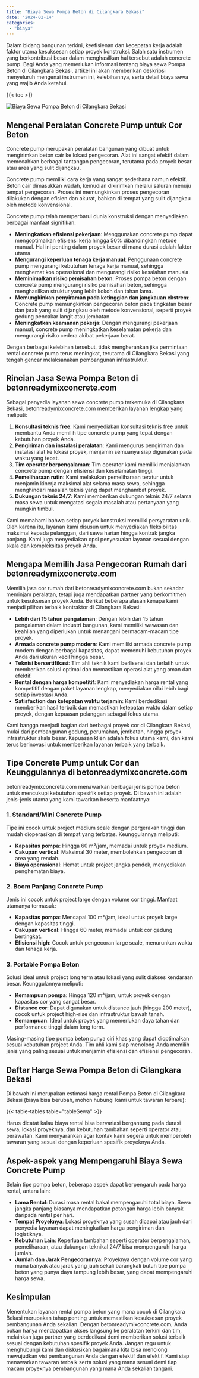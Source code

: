 ```yaml
---
title: "Biaya Sewa Pompa Beton di Cilangkara Bekasi"
date: "2024-02-14"
categories: 
 - "biaya"
---
```


Dalam bidang bangunan terkini, keefisienan dan kecepatan kerja adalah faktor utama kesuksesan setiap proyek konstruksi. Salah satu instrumen yang berkontribusi besar dalam menghasilkan hal tersebut adalah concrete pump. Bagi Anda yang memerlukan informasi tentang biaya sewa Pompa Beton di Cilangkara Bekasi, artikel ini akan memberikan deskripsi menyeluruh mengenai instrumen ini, kelebihannya, serta detail biaya sewa yang wajib Anda ketahui.

{{< toc >}}

![Biaya Sewa Pompa Beton di Cilangkara Bekasi](https://betoncor8.github.io/pump/concrete-pump%20(2).png)

## Mengenal Peralatan Concrete Pump untuk Cor Beton

Concrete pump merupakan peralatan bangunan yang dibuat untuk mengirimkan beton cair ke lokasi pengecoran. Alat ini sangat efektif dalam memecahkan berbagai tantangan pengecoran, terutama pada proyek besar atau area yang sulit dijangkau.

Concrete pump memiliki cara kerja yang sangat sederhana namun efektif. Beton cair dimasukkan wadah, kemudian dikirimkan melalui saluran menuju tempat pengecoran. Proses ini memungkinkan proses pengecoran dilakukan dengan efisien dan akurat, bahkan di tempat yang sulit dijangkau oleh metode konvensional.

Concrete pump telah memperbarui dunia konstruksi dengan menyediakan berbagai manfaat signifikan:

- **Meningkatkan efisiensi pekerjaan**: Menggunakan concrete pump dapat mengoptimalkan efisiensi kerja hingga 50% dibandingkan metode manual. Hal ini penting dalam proyek besar di mana durasi adalah faktor utama.
- **Mengurangi keperluan tenaga kerja manual**: Penggunaan concrete pump mengurangi kebutuhan tenaga kerja manual, sehingga menghemat kos operasional dan mengurangi risiko kesalahan manusia.
- **Meminimalkan risiko pemisahan beton**: Proses pompa beton dengan concrete pump mengurangi risiko pemisahan beton, sehingga menghasilkan struktur yang lebih kokoh dan tahan lama.
- **Memungkinkan penyiraman pada ketinggian dan jangkauan ekstrem**: Concrete pump memungkinkan pengecoran beton pada tingkatan besar dan jarak yang sulit dijangkau oleh metode konvensional, seperti proyek gedung pencakar langit atau jembatan.
- **Meningkatkan keamanan pekerja**: Dengan mengurangi pekerjaan manual, concrete pump meningkatkan keselamatan pekerja dan mengurangi risiko cedera akibat pekerjaan berat.

Dengan berbagai kelebihan tersebut, tidak mengherankan jika permintaan rental concrete pump terus meningkat, terutama di Cilangkara Bekasi yang tengah gencar melaksanakan pembangunan infrastruktur.

## Rincian Jasa Sewa Pompa Beton di betonreadymixconcrete.com

Sebagai penyedia layanan sewa concrete pump terkemuka di Cilangkara Bekasi, betonreadymixconcrete.com memberikan layanan lengkap yang meliputi:

1. **Konsultasi teknis free**: Kami menyediakan konsultasi teknis free untuk membantu Anda memilih tipe concrete pump yang tepat dengan kebutuhan proyek Anda.
2. **Pengiriman dan instalasi peralatan**: Kami mengurus pengiriman dan instalasi alat ke lokasi proyek, menjamin semuanya siap digunakan pada waktu yang tepat.
3. **Tim operator berpengalaman**: Tim operator kami memiliki menjalankan concrete pump dengan efisiensi dan keselamatan tinggi.
4. **Pemeliharaan rutin**: Kami melakukan pemeliharaan teratur untuk menjamin kinerja maksimal alat selama masa sewa, sehingga menghindari masalah teknis yang dapat menghambat proyek.
5. **Dukungan teknis 24/7**: Kami memberikan dukungan teknis 24/7 selama masa sewa untuk mengatasi segala masalah atau pertanyaan yang mungkin timbul.

Kami memahami bahwa setiap proyek konstruksi memiliki persyaratan unik. Oleh karena itu, layanan kami disusun untuk menyediakan fleksibilitas maksimal kepada pelanggan, dari sewa harian hingga kontrak jangka panjang. Kami juga menyediakan opsi penyesuaian layanan sesuai dengan skala dan kompleksitas proyek Anda.

## Mengapa Memilih Jasa Pengecoran Rumah dari betonreadymixconcrete.com

Memilih jasa cor rumah dari betonreadymixconcrete.com bukan sekadar meminjam peralatan, tetapi juga mendapatkan partner yang berkomitmen untuk kesuksesan proyek Anda. Berikut beberapa alasan kenapa kami menjadi pilihan terbaik kontraktor di Cilangkara Bekasi:

- **Lebih dari 15 tahun pengalaman**: Dengan lebih dari 15 tahun pengalaman dalam industri bangunan, kami memiliki wawasan dan keahlian yang diperlukan untuk menangani bermacam-macam tipe proyek.
- **Armada concrete pump modern**: Kami memiliki armada concrete pump modern dengan berbagai kapasitas, dapat memenuhi kebutuhan proyek Anda dari ukuran kecil hingga besar.
- **Teknisi bersertifikasi**: Tim ahli teknik kami berlisensi dan terlatih untuk memberikan solusi optimal dan memastikan operasi alat yang aman dan efektif.
- **Rental dengan harga kompetitif**: Kami menyediakan harga rental yang kompetitif dengan paket layanan lengkap, menyediakan nilai lebih bagi setiap investasi Anda.
- **Satisfaction dan ketepatan waktu terjamin**: Kami berdedikasi memberikan hasil terbaik dan memastikan ketepatan waktu dalam setiap proyek, dengan kepuasan pelanggan sebagai fokus utama.

Kami bangga menjadi bagian dari berbagai proyek cor di Cilangkara Bekasi, mulai dari pembangunan gedung, perumahan, jembatan, hingga proyek infrastruktur skala besar. Kepuasan klien adalah fokus utama kami, dan kami terus berinovasi untuk memberikan layanan terbaik yang terbaik.

## Tipe Concrete Pump untuk Cor dan Keunggulannya di betonreadymixconcrete.com

betonreadymixconcrete.com menawarkan berbagai jenis pompa beton untuk mencukupi kebutuhan spesifik setiap proyek. Di bawah ini adalah jenis-jenis utama yang kami tawarkan beserta manfaatnya:

### 1\. Standard/Mini Concrete Pump

Tipe ini cocok untuk project medium scale dengan pergerakan tinggi dan mudah dioperasikan di tempat yang terbatas. Keunggulannya meliputi:

- **Kapasitas pompa**: Hingga 60 m³/jam, memadai untuk proyek medium.
- **Cakupan vertical**: Maksimal 30 meter, membolehkan pengecoran di area yang rendah.
- **Biaya operasional**: Hemat untuk project jangka pendek, menyediakan penghematan biaya.

### 2\. Boom Panjang Concrete Pump

Jenis ini cocok untuk project large dengan volume cor tinggi. Manfaat utamanya termasuk:

- **Kapasitas pompa**: Mencapai 100 m³/jam, ideal untuk proyek large dengan kapasitas tinggi.
- **Cakupan vertical**: Hingga 60 meter, memadai untuk cor gedung bertingkat.
- **Efisiensi high**: Cocok untuk pengecoran large scale, menurunkan waktu dan tenaga kerja.

### 3\. Portable Pompa Beton

Solusi ideal untuk project long term atau lokasi yang sulit diakses kendaraan besar. Keunggulannya meliputi:

- **Kemampuan pompa**: Hingga 120 m³/jam, untuk proyek dengan kapasitas cor yang sangat besar.
- **Distance cor**: Dapat digunakan untuk distance jauh (hingga 200 meter), cocok untuk project high-rise dan infrastruktur bawah tanah.
- **Kemampuan**: Ideal untuk proyek yang memerlukan daya tahan dan performance tinggi dalam long term.

Masing-masing tipe pompa beton punya ciri khas yang dapat dioptimalkan sesuai kebutuhan project Anda. Tim ahli kami siap menolong Anda memilih jenis yang paling sesuai untuk menjamin efisiensi dan efisiensi pengecoran.

## Daftar Harga Sewa Pompa Beton di Cilangkara Bekasi

Di bawah ini merupakan estimasi harga rental Pompa Beton di Cilangkara Bekasi (biaya bisa berubah, mohon hubungi kami untuk tawaran terbaru):

{{< table-tables table="tableSewa" >}}

Harus dicatat kalau biaya rental bisa bervariasi bergantung pada durasi sewa, lokasi proyeknya, dan kebutuhan tambahan seperti operator atau perawatan. Kami menyarankan agar kontak kami segera untuk memperoleh tawaran yang sesuai dengan keperluan spesifik proyeknya Anda.

## Aspek-aspek yang Mempengaruhi Biaya Sewa Concrete Pump

Selain tipe pompa beton, beberapa aspek dapat berpengaruh pada harga rental, antara lain:

- **Lama Rental**: Durasi masa rental bakal mempengaruhi total biaya. Sewa jangka panjang biasanya mendapatkan potongan harga lebih banyak daripada rental per hari.
- **Tempat Proyeknya**: Lokasi proyeknya yang susah dicapai atau jauh dari penyedia layanan dapat meningkatkan harga pengiriman dan logistiknya.
- **Kebutuhan Lain**: Keperluan tambahan seperti operator berpengalaman, pemeliharaan, atau dukungan teknikal 24/7 bisa mempengaruhi harga jumlah.
- **Jumlah dan Jarak Pengecorannya**: Proyeknya dengan volume cor yang mana banyak atau jarak yang jauh sekali barangkali butuh tipe pompa beton yang punya daya tampung lebih besar, yang dapat mempengaruhi harga sewa.

## Kesimpulan

Menentukan layanan rental pompa beton yang mana cocok di Cilangkara Bekasi merupakan tahap penting untuk memastikan kesuksesan proyek pembangunan Anda sekalian. Dengan betonreadymixconcrete.com, Anda bukan hanya mendapatkan akses langsung ke peralatan terkini dan tim, melainkan juga partner yang berdedikasi demi memberikan solusi terbaik sesuai dengan kebutuhan spesifik proyek Anda. Jangan ragu untuk menghubungi kami dan diskusikan bagaimana kita bisa menolong mewujudkan visi pembangunan Anda dengan efektif dan efektif. Kami siap menawarkan tawaran terbaik serta solusi yang mana sesuai demi tiap macam proyeknya pembangunan yang mana Anda sekalian tangani.
